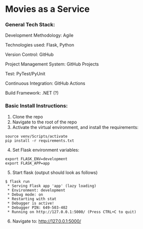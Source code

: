 # Movies as a Service

### General Tech Stack:

Development Methodology: Agile

Technologies used: Flask, Python

Version Control: GitHub

Project Management System: GitHub Projects

Test: PyTest/PyUnit

Continuous Integration: GitHub Actions

Build Framework: .NET (?)



### Basic Install Instructions:

1. Clone the repo
2. Navigate to the root of the repo
3. Activate the virtual environment, and install the requirements:

```
source venv/Scripts/activate
pip install -r requirements.txt
```

4. Set Flask environment variables:

```
export FLASK_ENV=development
export FLASK_APP=app
```

5. Start flask (output should look as follows)

```
$ flask run
 * Serving Flask app 'app' (lazy loading)
 * Environment: development
 * Debug mode: on
 * Restarting with stat
 * Debugger is active!
 * Debugger PIN: 649-503-402
 * Running on http://127.0.0.1:5000/ (Press CTRL+C to quit)
```

6. Navigate to: http://127.0.0.1:5000/
